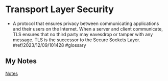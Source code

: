 # Transport Layer Security
- A protocol that ensures privacy between communicating applications and their users on the Internet. When a server and client communicate, TLS ensures that no third party may eavesdrop or tamper with any message. TLS is the successor to the Secure Sockets Layer. #ref/2023/12/09/101428 #glossary
## My Notes
[Notes](mynotes/transport-layer-security-notes.md)
